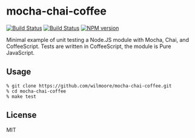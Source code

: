 # mocha-chai-coffee

[![Build
Status](https://travis-ci.org/wilmoore/stbstatus.png?branch=master)](https://travis-ci.org/wilmoore/stbstatus)
[![Build
Status](https://david-dm.org/wilmoore/mocha-chai-coffee.png)](https://david-dm.org/wilmoore/mocha-chai-coffee)
[![NPM
version](https://badge.fury.io/js/mocha-chai-coffee.png)](http://badge.fury.io/js/mocha-chai-coffee)

Minimal example of unit testing a Node.JS module with Mocha, Chai, and CoffeeScript. Tests are written in CoffeeScript, the module is Pure JavaScript.

## Usage

```
% git clone https://github.com/wilmoore/mocha-chai-coffee.git
% cd mocha-chai-coffee
% make test
```

## License
MIT
